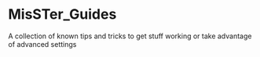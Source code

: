 # MisSTer_Guides
A collection of known tips and tricks to get stuff working or take advantage of advanced settings
